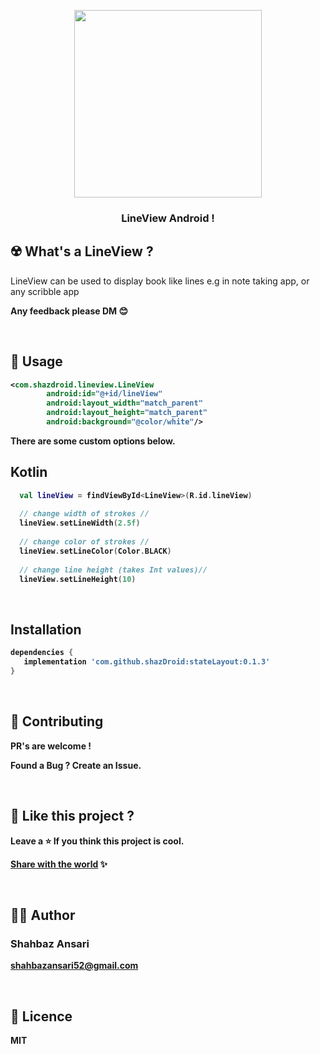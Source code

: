 <!-- logo -->
<p align="center">
  <img width='300' src="shazdroid_logo.png">
</p>

<!-- tag line -->
<h3 align='center'> LineView Android ! </h3>


## ☢️ What's a LineView ?

LineView can be used to display book like lines e.g in note taking app, or any scribble app

<strong>Any feedback please DM 😊

<br/>



## 🌻 Usage

```xml
<com.shazdroid.lineview.LineView
        android:id="@+id/lineView"
        android:layout_width="match_parent"
        android:layout_height="match_parent"
        android:background="@color/white"/>
```
There are some custom options below.
  
## Kotlin
```kotlin
  val lineView = findViewById<LineView>(R.id.lineView)
  
  // change width of strokes //
  lineView.setLineWidth(2.5f)
  
  // change color of strokes //
  lineView.setLineColor(Color.BLACK)
  
  // change line height (takes Int values)//
  lineView.setLineHeight(10)  
```



<br/>


## Installation
```gradle
dependencies {
   implementation 'com.github.shazDroid:stateLayout:0.1.3'
}
```
<br/>


## 💙 Contributing

PR's are welcome !

Found a Bug ? Create an Issue.

<br/>




## 💖 Like this project ?

Leave a ⭐ If you think this project is cool.

[Share with the world](https://github.com/shazDroid/stateLayout) ✨

<br/>




## 👨‍💻 Author

### Shahbaz Ansari

shahbazansari52@gmail.com

<br/>




## 🍁 Licence

**MIT**

